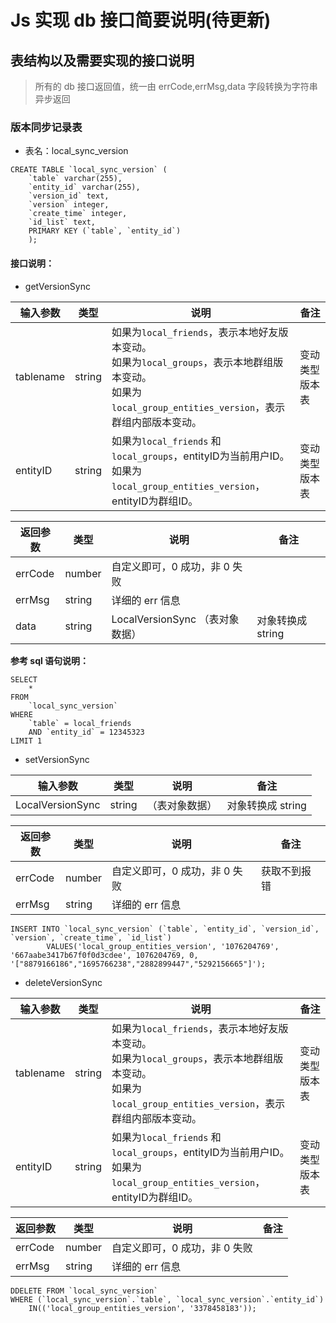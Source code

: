 # Js 实现 db 接口简要说明(待更新)

## 表结构以及需要实现的接口说明

> 所有的 db 接口返回值，统一由 errCode,errMsg,data 字段转换为字符串异步返回

### 版本同步记录表

- 表名：local_sync_version

```sqlite
CREATE TABLE `local_sync_version` (
	`table` varchar(255),
	`entity_id` varchar(255),
	`version_id` text,
	`version` integer,
	`create_time` integer,
	`id_list` text,
	PRIMARY KEY (`table`, `entity_id`)
    );
```

#### 接口说明：

- getVersionSync

| 输入参数  | 类型   | 说明 | 备注 |
| --------- | ------ | ---- | ---- |
| tablename | string | 如果为`local_friends`，表示本地好友版本变动。<br> 如果为`local_groups`，表示本地群组版本变动。<br> 如果为`local_group_entities_version`，表示群组内部版本变动。    | 变动类型版本表     |
| entityID  | string | 如果为`local_friends` 和 `local_groups`，entityID为当前用户ID。<br> 如果为`local_group_entities_version`，entityID为群组ID。    | 变动类型版本表    | 版本表对应的实体ID     |

| 返回参数 | 类型   | 说明                            | 备注              |
| -------- | ------ | ------------------------------- | ----------------- |
| errCode  | number | 自定义即可，0 成功，非 0 失败   |                   |
| errMsg   | string | 详细的 err 信息                 |                   |
| data     | string | LocalVersionSync （表对象数据） | 对象转换成 string |

**参考 sql 语句说明：**

```sqlite
SELECT
	*
FROM
	`local_sync_version`
WHERE
	`table` = local_friends
	AND `entity_id` = 12345323
LIMIT 1
```

- setVersionSync

| 输入参数    | 类型   | 说明           | 备注              |
| ----------- | ------ | -------------- | ----------------- |
| LocalVersionSync | string | （表对象数据） | 对象转换成 string |

| 返回参数 | 类型   | 说明                          | 备注         |
| -------- | ------ | ----------------------------- | ------------ |
| errCode  | number | 自定义即可，0 成功，非 0 失败 | 获取不到报错 |
| errMsg   | string | 详细的 err 信息               |              |

```sqlite
INSERT INTO `local_sync_version` (`table`, `entity_id`, `version_id`, `version`, `create_time`, `id_list`)
		VALUES('local_group_entities_version', '1076204769', '667aabe3417b67f0f0d3cdee', 1076204769, 0, '["8879166186","1695766238","2882899447","5292156665"]');
```

- deleteVersionSync

| 输入参数     | 类型   | 说明 | 备注 |
| ------------ | ------ | ---- | ---- |
| tablename | string | 如果为`local_friends`，表示本地好友版本变动。<br> 如果为`local_groups`，表示本地群组版本变动。<br> 如果为`local_group_entities_version`，表示群组内部版本变动。    | 变动类型版本表     |
| entityID  | string | 如果为`local_friends` 和 `local_groups`，entityID为当前用户ID。<br> 如果为`local_group_entities_version`，entityID为群组ID。    | 变动类型版本表    | 版本表对应的实体ID     |

| 返回参数 | 类型   | 说明                          | 备注 |
| -------- | ------ | ----------------------------- | ---- |
| errCode  | number | 自定义即可，0 成功，非 0 失败 |      |
| errMsg   | string | 详细的 err 信息               |      |

```sqlite
DDELETE FROM `local_sync_version`
WHERE (`local_sync_version`.`table`, `local_sync_version`.`entity_id`)
	IN(('local_group_entities_version', '3378458183'));
```
